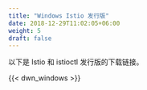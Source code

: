 ```yaml
---
title: "Windows Istio 发行版"
date: 2018-12-29T11:02:05+06:00
weight: 5
draft: false
---
```


以下是 Istio 和 istioctl 发行版的下载链接。

{{< dwn_windows >}}

